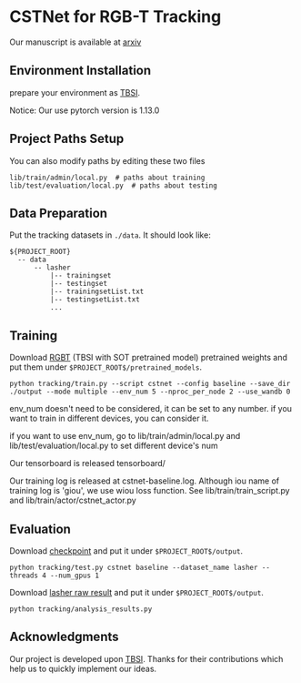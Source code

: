 # CSTNet for RGB-T Tracking

Our manuscript is available at [arxiv](https://arxiv.org/abs/2405.03177)

## Environment Installation

prepare your environment as [TBSI](https://github.com/RyanHTR/TBSI).

Notice: Our use pytorch version is 1.13.0

## Project Paths Setup
You can also modify paths by editing these two files
```
lib/train/admin/local.py  # paths about training
lib/test/evaluation/local.py  # paths about testing
```

## Data Preparation
Put the tracking datasets in `./data`. It should look like:
```
${PROJECT_ROOT}
  -- data
      -- lasher
          |-- trainingset
          |-- testingset
          |-- trainingsetList.txt
          |-- testingsetList.txt
          ...
```

## Training
Download [RGBT](https://pan.baidu.com/share/init?surl=8MYRT4jkunIPklD02daFXA&pwd=y2rz) (TBSI with SOT pretrained model) pretrained weights and put them under `$PROJECT_ROOT$/pretrained_models`.

```
python tracking/train.py --script cstnet --config baseline --save_dir ./output --mode multiple --env_num 5 --nproc_per_node 2 --use_wandb 0
```

env_num doesn't need to be considered, it can be set to any number. if you want to train in different devices, you can consider it.

if you want to use env_num, go to lib/train/admin/local.py and lib/test/evaluation/local.py to set different device's num


Our tensorboard is released tensorboard/

Our training log is released at cstnet-baseline.log. 
Although iou name of training log is 'giou', we use wiou loss function. 
See lib/train/train_script.py and  lib/train/actor/cstnet_actor.py 


## Evaluation
Download [checkpoint](https://drive.google.com/file/d/1ybQorlpP-BQgsPAfJ-uGOJu_J_v42FUq/view?usp=drive_link) and put it under `$PROJECT_ROOT$/output`.

```
python tracking/test.py cstnet baseline --dataset_name lasher --threads 4 --num_gpus 1
```
Download [lasher raw result](https://drive.google.com/file/d/1I9wcCHfTBBcebXYOGU_-jHKs7gWP0VMY/view?usp=sharing) and put it under `$PROJECT_ROOT$/output`.

```
python tracking/analysis_results.py
```
## Acknowledgments
Our project is developed upon [TBSI](https://github.com/RyanHTR/TBSI). Thanks for their contributions which help us to quickly implement our ideas.

